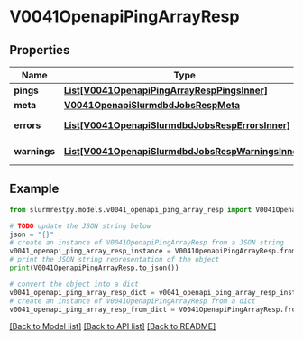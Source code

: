 # V0041OpenapiPingArrayResp


## Properties

Name | Type | Description | Notes
------------ | ------------- | ------------- | -------------
**pings** | [**List[V0041OpenapiPingArrayRespPingsInner]**](V0041OpenapiPingArrayRespPingsInner.md) | pings |
**meta** | [**V0041OpenapiSlurmdbdJobsRespMeta**](V0041OpenapiSlurmdbdJobsRespMeta.md) |  | [optional]
**errors** | [**List[V0041OpenapiSlurmdbdJobsRespErrorsInner]**](V0041OpenapiSlurmdbdJobsRespErrorsInner.md) | Query errors | [optional]
**warnings** | [**List[V0041OpenapiSlurmdbdJobsRespWarningsInner]**](V0041OpenapiSlurmdbdJobsRespWarningsInner.md) | Query warnings | [optional]

## Example

```python
from slurmrestpy.models.v0041_openapi_ping_array_resp import V0041OpenapiPingArrayResp

# TODO update the JSON string below
json = "{}"
# create an instance of V0041OpenapiPingArrayResp from a JSON string
v0041_openapi_ping_array_resp_instance = V0041OpenapiPingArrayResp.from_json(json)
# print the JSON string representation of the object
print(V0041OpenapiPingArrayResp.to_json())

# convert the object into a dict
v0041_openapi_ping_array_resp_dict = v0041_openapi_ping_array_resp_instance.to_dict()
# create an instance of V0041OpenapiPingArrayResp from a dict
v0041_openapi_ping_array_resp_from_dict = V0041OpenapiPingArrayResp.from_dict(v0041_openapi_ping_array_resp_dict)
```
[[Back to Model list]](../README.md#documentation-for-models) [[Back to API list]](../README.md#documentation-for-api-endpoints) [[Back to README]](../README.md)


